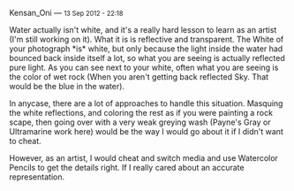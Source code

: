<div id="wikitext">

<div class="messagehead">

Kensan\_Oni — <span style="font-size:83%">13 Sep 2012 - 22:18</span>

</div>

<div class="messageitem">

Water actually isn't white, and it's a really hard lesson to learn as an
artist (I'm still working on it). What it is is reflective and
transparent. The White of your photograph \*is\* white, but only because
the light inside the water had bounced back inside itself a lot, so what
you are seeing is actually reflected pure light. As you can see next to
your white, often what you are seeing is the color of wet rock (When you
aren't getting back reflected Sky. That would be the blue in the water).

In anycase, there are a lot of approaches to handle this situation.
Masquing the white reflections, and coloring the rest as if you were
painting a rock scape, then going over with a very weak greying wash
(Payne's Gray or Ultramarine work here) would be the way I would go
about it if I didn't want to cheat.

However, as an artist, I would cheat and switch media and use Watercolor
Pencils to get the details right. If I really cared about an accurate
representation.

</div>

</div>
